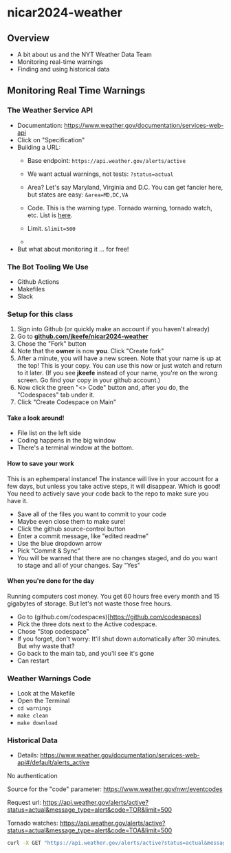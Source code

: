 # nicar2024-weather

## Overview

- A bit about us and the NYT Weather Data Team
- Monitoring real-time warnings
- Finding and using historical data

## Monitoring Real Time Warnings

### The Weather Service API 

  - Documentation: https://www.weather.gov/documentation/services-web-api
  - Click on "Specification"
  - Building a URL:
    - Base endpoint: `https://api.weather.gov/alerts/active`
    - We want actual warnings, not tests: `?status=actual`
    - Area? Let's say Maryland, Virginia and D.C. You can get fancier here, but states are easy: `&area=MD,DC,VA`
    - Code. This is the warning type. Tornado warning, tornado watch, etc. List is [here](https://www.weather.gov/nwr/eventcodes).
    - Limit. `&limit=500`

    - 
  - But what about monitoring it ... for free!

### The Bot Tooling We Use

- Github Actions
- Makefiles
- Slack

### Setup for this class

1. Sign into Github (or quickly make an account if you haven't already)
1. Go to **[github.com/jkeefe/nicar2024-weather](git@github.com:jkeefe/nicar2024-weather.git)**
1. Chose the "Fork" button
1. Note that the **owner** is now **you**. Click "Create fork"
1. After a minute, you will have a new screen. Note that your name is up at the top! This is your copy. You can use this now or just watch and return to it later. (If you see **jkeefe** instead of your name, you're on the wrong screen. Go find your copy in your github account.)
1. Now click the green "<> Code" button and, after you do, the "Codespaces" tab under it.
1. Click "Create Codespace on Main"

#### Take a look around!

- File list on the left side
- Coding happens in the big window
- There's a terminal window at the bottom.

#### How to save your work

This is an ephemperal instance! The instance will live in your account for a few days, but unless you take active steps, it will disappear. Which is good! You need to actively save your code back to the repo to make sure you have it.

- Save all of the files you want to commit to your code
- Maybe even close them to make sure!
- Click the github source-control button
- Enter a commit message, like "edited readme"
- Use the blue dropdown arrow
- Pick "Commit & Sync"
- You will be warned that there are no changes staged, and do you want to stage and all of your changes. Say "Yes" 

#### When you're done for the day

Running computers cost money. You get 60 hours free every month and 15 gigabytes of storage. But let's not waste those free hours.

- Go to (github.com/codespaces)[https://github.com/codespaces]
- Pick the three dots next to the Active codespace.
- Chose "Stop codespace"
- If you forget, don't worry: It'll shut down automatically after 30 minutes. But why waste that?
- Go back to the main tab, and you'll see it's gone
- Can restart

### Weather Warnings Code

- Look at the Makefile
- Open the Terminal
- `cd warnings`
- `make clean`
- `make download`




### Historical Data



- Details: https://www.weather.gov/documentation/services-web-api#/default/alerts_active


No authentication

Source for the "code" parameter: https://www.weather.gov/nwr/eventcodes

Request url: https://api.weather.gov/alerts/active?status=actual&message_type=alert&code=TOR&limit=500

Tornado watches: https://api.weather.gov/alerts/active?status=actual&message_type=alert&code=TOA&limit=500

```bash
curl -X GET "https://api.weather.gov/alerts/active?status=actual&message_type=alert&code=TOR&limit=500" -H "accept: application/geo+json"
```